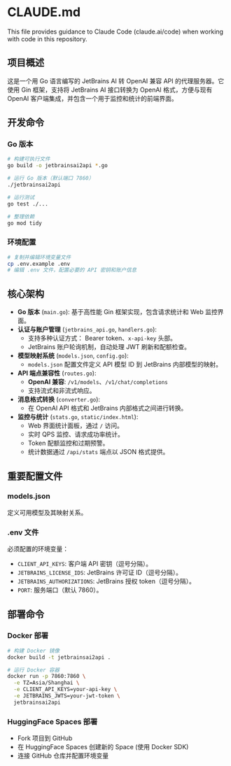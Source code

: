 # CLAUDE.md

This file provides guidance to Claude Code (claude.ai/code) when working with code in this repository.

## 项目概述

这是一个用 Go 语言编写的 JetBrains AI 转 OpenAI 兼容 API 的代理服务器。它使用 Gin 框架，支持将 JetBrains AI 接口转换为 OpenAI 格式，方便与现有 OpenAI 客户端集成，并包含一个用于监控和统计的前端界面。

## 开发命令

### Go 版本
```bash
# 构建可执行文件
go build -o jetbrainsai2api *.go

# 运行 Go 版本（默认端口 7860）
./jetbrainsai2api

# 运行测试
go test ./...

# 整理依赖
go mod tidy
```

### 环境配置
```bash
# 复制并编辑环境变量文件
cp .env.example .env
# 编辑 .env 文件，配置必要的 API 密钥和账户信息
```

## 核心架构

- **Go 版本** (`main.go`): 基于高性能 Gin 框架实现，包含请求统计和 Web 监控界面。
- **认证与账户管理** (`jetbrains_api.go`, `handlers.go`):
  - 支持多种认证方式： Bearer token、`x-api-key` 头部。
  - JetBrains 账户轮询机制，自动处理 JWT 刷新和配额检查。
- **模型映射系统** (`models.json`, `config.go`):
  - `models.json` 配置文件定义 API 模型 ID 到 JetBrains 内部模型的映射。
- **API 端点兼容性** (`routes.go`):
  - **OpenAI 兼容**: `/v1/models`、`/v1/chat/completions`
  - 支持流式和非流式响应。
- **消息格式转换** (`converter.go`):
  - 在 OpenAI API 格式和 JetBrains 内部格式之间进行转换。
- **监控与统计** (`stats.go`, `static/index.html`):
  - Web 界面统计面板，通过 `/` 访问。
  - 实时 QPS 监控、请求成功率统计。
  - Token 配额监控和过期预警。
  - 统计数据通过 `/api/stats` 端点以 JSON 格式提供。

## 重要配置文件

### models.json
定义可用模型及其映射关系。

### .env 文件
必须配置的环境变量：
- `CLIENT_API_KEYS`: 客户端 API 密钥（逗号分隔）。
- `JETBRAINS_LICENSE_IDS`: JetBrains 许可证 ID（逗号分隔）。
- `JETBRAINS_AUTHORIZATIONS`: JetBrains 授权 token（逗号分隔）。
- `PORT`: 服务端口（默认 7860）。

## 部署命令

### Docker 部署
```bash
# 构建 Docker 镜像
docker build -t jetbrainsai2api .

# 运行 Docker 容器
docker run -p 7860:7860 \
  -e TZ=Asia/Shanghai \
  -e CLIENT_API_KEYS=your-api-key \
  -e JETBRAINS_JWTS=your-jwt-token \
  jetbrainsai2api
```

### HuggingFace Spaces 部署
- Fork 项目到 GitHub
- 在 HuggingFace Spaces 创建新的 Space (使用 Docker SDK)
- 连接 GitHub 仓库并配置环境变量
